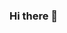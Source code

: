 ### Hi there 👋

<!--
**Ajax30/Ajax30** is a ✨ _special_ ✨ repository because its `README.md` (this file) appears on your GitHub profile.

Here are some ideas to get you started:

- 🔭 I’m currently working at Technology Reply.
- 🌱 I’m currently learning more PHP.
- 👯 I’m looking to collaborate on [Bravecms](https://github.com/Ajax30/Bravecms/).
- 📫 How to reach me: at razvan.zamfir80@gmail.com
-->
